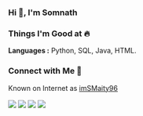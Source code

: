 ### Hi :wave:, I'm Somnath
### Things I'm Good at :fire:
**Languages :** Python, SQL, Java, HTML.
### Connect with Me :link:
<p>Known on Internet as <a href="https://www.google.com/search?q=imSMaity96">imSMaity96</a></p>
<a href="https://api.whatsapp.com/send/?phone=918777260977"><img align="center" src="https://img.icons8.com/cotton/64/000000/whatsapp--v4.png" /></a>
<a href="https://www.linkedin.com/in/imsmaity96/"><img align="center" src="https://img.icons8.com/doodle/64/000000/linkedin-circled.png" /></a>
<a href="https://www.kaggle.com/imsmaity96"><img align="center" src="https://img.icons8.com/windows/64/4a90e2/kaggle.png" /></a>
<a href="https://www.somnathmaity.me"><img align="center" src="https://img.icons8.com/dusk/64/000000/domain.png" /></a>
